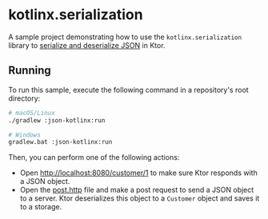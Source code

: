 # kotlinx.serialization
A sample project demonstrating how to use the `kotlinx.serialization` library to [serialize and deserialize JSON](https://ktor.io/docs/serialization.html) in Ktor.

## Running
To run this sample, execute the following command in a repository's root directory:
```bash
# macOS/Linux
./gradlew :json-kotlinx:run

# Windows
gradlew.bat :json-kotlinx:run
```

Then, you can perform one of the following actions:
* Open [http://localhost:8080/customer/1](http://localhost:8080/customer/1) to make sure Ktor responds with a JSON object.
* Open the [post.http](post.http) file and make a post request to send a JSON object to a server. Ktor deserializes this object to a `Customer` object and saves it to a storage.
